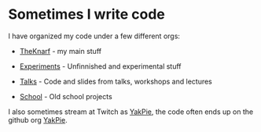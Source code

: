 # Sometimes I write code

I have organized my code under a few different orgs:

- [TheKnarf](https://github.com/theknarf) - my main stuff

- [Experiments](https://github.com/theknarf-experiments) - Unfinnished and experimental stuff

- [Talks](https://github.com/theknarf-talks) - Code and slides from talks, workshops and lectures

- [School](https://github.com/theknarf-school) - Old school projects

I also sometimes stream at Twitch as [YakPie](http://yakpie.com/), the code often ends up on the github org [YakPie](https://github.com/YakPie).
